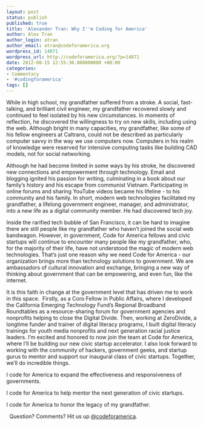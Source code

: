 ```yaml
---
layout: post
status: publish
published: true
title: 'Alexander Tran: Why I''m Coding for America'
author: Alex Tran
author_login: atran
author_email: atran@codeforamerica.org
wordpress_id: 14871
wordpress_url: http://codeforamerica.org/?p=14871
date: 2012-08-15 12:55:30.000000000 +00:00
categories:
- Commentary
- '#codingforamerica'
tags: []
---
```

While in high school, my grandfather suffered from a stroke. A social, fast-talking, and brilliant civil engineer, my grandfather recovered slowly and continued to feel isolated by his new circumstances. In moments of reflection, he discovered the willingness to try on new skills, including using the web. Although bright in many capacities, my grandfather, like some of his fellow engineers at Caltrans, could not be described as particularly computer savvy in the way we use computers now. Computers in his realm of knowledge were reserved for intensive computing tasks like building CAD models, not for social networking.

Although he had become limited in some ways by his stroke, he discovered new connections and empowerment through technology. Email and blogging ignited his passion for writing, culminating in a book about our family’s history and his escape from communist Vietnam. Participating in online forums and sharing YouTube videos became his lifeline - to his community and his family. In short, modern web technologies facilitated my grandfather, a lifelong government engineer, manager, and administrator, into a new life as a digital community member. He had discovered tech joy.

Inside the rarified tech bubble of San Francisco, it can be hard to imagine there are still people like my grandfather who haven’t joined the social web bandwagon. However, in government, Code for America fellows and civic startups will continue to encounter many people like my grandfather, who, for the majority of their life, have not understood the magic of modern web technologies. That’s just one reason why we need Code for America - our organization brings more than technology solutions to government. We are ambassadors of cultural innovation and exchange, bringing a new way of thinking about government that can be empowering, and even fun, like the internet.

It is this faith in change at the government level that has driven me to work in this space.  Firstly, as a Coro Fellow in Public Affairs, where I developed the California Emerging Technology Fund’s Regional Broadband Roundtables as a resource-sharing forum for government agencies and nonprofits helping to close the Digital Divide. Then, working at ZeroDivide, a longtime funder and trainer of digital literacy programs, I built digital literacy trainings for youth media nonprofits and next generation racial justice leaders. I’m excited and honored to now join the team at Code for America, where I’ll be building our new civic startup accelerator. I also look forward to working with the community of hackers, government geeks, and startup gurus to mentor and support our inaugural class of civic startups. Together, we’ll do incredible things.

I code for America to expand the effectiveness and responsiveness of governments.

I code for America to help mentor the next generation of civic startups.

I code for America to honor the legacy of my grandfather.

&nbsp;
Question? Comments? Hit us up <a href="http://twitter.com/codeforamerica">@codeforamerica</a>.
